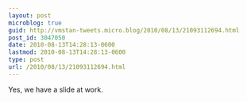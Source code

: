 ```yaml
---
layout: post
microblog: true
guid: http://vmstan-tweets.micro.blog/2010/08/13/21093112694.html
post_id: 3047050
date: 2010-08-13T14:28:13-0600
lastmod: 2010-08-13T14:28:13-0600
type: post
url: /2010/08/13/21093112694.html
---
```

Yes, we have a slide at work.
